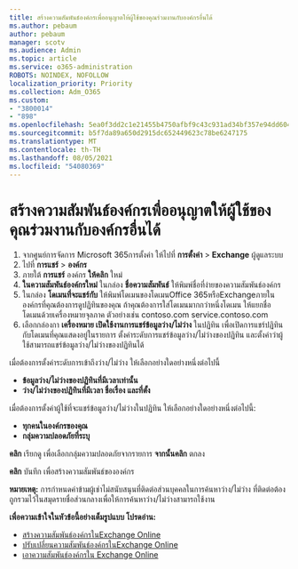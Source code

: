 ```yaml
---
title: สร้างความสัมพันธ์องค์กรเพื่ออนุญาตให้ผู้ใช้ของคุณร่วมงานกับองค์กรอื่นได้
ms.author: pebaum
author: pebaum
manager: scotv
ms.audience: Admin
ms.topic: article
ms.service: o365-administration
ROBOTS: NOINDEX, NOFOLLOW
localization_priority: Priority
ms.collection: Adm_O365
ms.custom:
- "3800014"
- "898"
ms.openlocfilehash: 5ea0f3dd2c1e21455b4750afbf9c43c931ad34bf357e94dd604ffe5bcdd2fa64
ms.sourcegitcommit: b5f7da89a650d2915dc652449623c78be6247175
ms.translationtype: MT
ms.contentlocale: th-TH
ms.lasthandoff: 08/05/2021
ms.locfileid: "54080369"
---
```

# <a name="create-an-organization-relationship-to-allow-your-users-to-collaborate-with-another-organization"></a>สร้างความสัมพันธ์องค์กรเพื่ออนุญาตให้ผู้ใช้ของคุณร่วมงานกับองค์กรอื่นได้

1. จากศูนย์การจัดการ Microsoft 365การตั้งค่า ให้ไปที่ **การตั้งค่า**  >  **Exchange** ผู้ดูแลระบบ
2. ไปที่ **การแชร์**  >  **องค์กร**
3. ภายใต้ **การแชร์** องค์กร **ให้คลิก** ใหม่
4. **ในความสัมพันธ์องค์กรใหม่** ในกล่อง **ชื่อความสัมพันธ์** ให้พิมพ์ชื่อที่ง่ายของความสัมพันธ์องค์กร
5. ในกล่อง **โดเมนที่จะแชร์กับ** ให้พิมพ์โดเมนของโดเมนOffice 365หรือExchangeภายในองค์กรที่คุณต้องการดูปฏิทินของคุณ ถ้าคุณต้องการใส่โดเมนมากกว่าหนึ่งโดเมน ให้แยกชื่อโดเมนด้วยเครื่องหมายจุลภาค ตัวอย่างเช่น contoso.com service.contoso.com
6. เลือกกล่องกา **เครื่องหมาย เปิดใช้งานการแชร์ข้อมูลว่าง/ไม่ว่าง** ในปฏิทิน เพื่อเปิดการแชร์ปฏิทินกับโดเมนที่คุณแสดงอยู่ในรายการ ตั้งค่าระดับการแชร์ข้อมูลว่าง/ไม่ว่างของปฏิทิน และตั้งค่าว่าผู้ใช้สามารถแชร์ข้อมูลว่าง/ไม่ว่างของปฏิทินได้  

เมื่อต้องการตั้งค่าระดับการเข้าถึงว่าง/ไม่ว่าง ให้เลือกอย่างใดอย่างหนึ่งต่อไปนี้

- **ข้อมูลว่าง/ไม่ว่างของปฏิทินที่มีเวลาเท่านั้น**
- **ว่าง/ไม่ว่างของปฏิทินที่มีเวลา ชื่อเรื่อง และที่ตั้ง**  

 เมื่อต้องการตั้งค่าผู้ใช้ที่จะแชร์ข้อมูลว่าง/ไม่ว่างในปฏิทิน ให้เลือกอย่างใดอย่างหนึ่งต่อไปนี้:

- **ทุกคนในองค์กรของคุณ**
- **กลุ่มความปลอดภัยที่ระบุ**  

**คลิก** เรียกดู เพื่อเลือกกลุ่มความปลอดภัยจากรายการ **จากนั้นคลิก** ตกลง

**คลิก** บันทึก เพื่อสร้างความสัมพันธ์ขององค์กร  

**หมายเหตุ:** การกําหนดค่าข้ามผู้เช่าไม่สนับสนุนที่ติดต่อส่วนบุคคลในการค้นหาว่าง/ไม่ว่าง ที่ติดต่อต้องถูกรวมไว้ในสมุดรายชื่อส่วนกลางเพื่อให้การค้นหาว่าง/ไม่ว่างสามารถใช้งาน

**เพื่อความเข้าใจในหัวข้อนี้อย่างเต็มรูปแบบ โปรดอ่าน:**

- [สร้างความสัมพันธ์องค์กรในExchange Online](https://docs.microsoft.com/exchange/sharing/organization-relationships/create-an-organization-relationship)
- [ปรับเปลี่ยนความสัมพันธ์องค์กรในExchange Online](https://docs.microsoft.com/exchange/sharing/organization-relationships/modify-an-organization-relationship)
- [เอาความสัมพันธ์องค์กรใน Exchange Online](https://docs.microsoft.com/exchange/sharing/organization-relationships/remove-an-organization-relationship)
